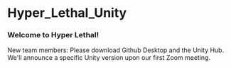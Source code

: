 # Hyper_Lethal_Unity

### Welcome to Hyper Lethal!
New team members: Please download Github Desktop and the Unity Hub. We'll announce a specific Unity version upon our first Zoom meeting.
